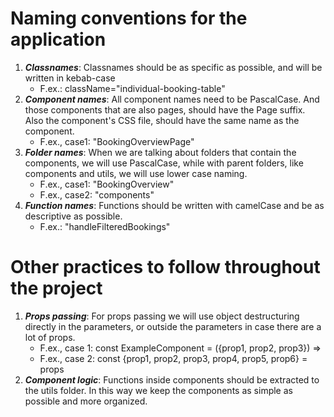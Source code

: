 # Naming conventions for the application

1. **_Classnames_**: Classnames should be as specific as possible, and will be written in kebab-case
   - F.ex.: className="individual-booking-table"
2. **_Component names_**: All component names need to be PascalCase. And those components that are also pages, should have the Page suffix. Also the component's CSS file, should have the same name as the component.
   - F.ex., case1: "BookingOverviewPage"
3. **_Folder names_**: When we are talking about folders that contain the components, we will use PascalCase, while with parent folders, like components and utils, we will use lower case naming.
   - F.ex., case1: "BookingOverview"
   - F.ex., case2: "components"
4. **_Function names_**: Functions should be written with camelCase and be as descriptive as possible.
   - F.ex.: "handleFilteredBookings"

# Other practices to follow throughout the project

1. **_Props passing_**: For props passing we will use object destructuring directly in the parameters, or outside the parameters in case there are a lot of props.
   - F.ex., case 1: const ExampleComponent = ({prop1, prop2, prop3}) =>
   - F.ex., case 2: const {prop1, prop2, prop3, prop4, prop5, prop6} = props
2. **_Component logic_**: Functions inside components should be extracted to the utils folder. In this way we keep the components as simple as possible and more organized.
